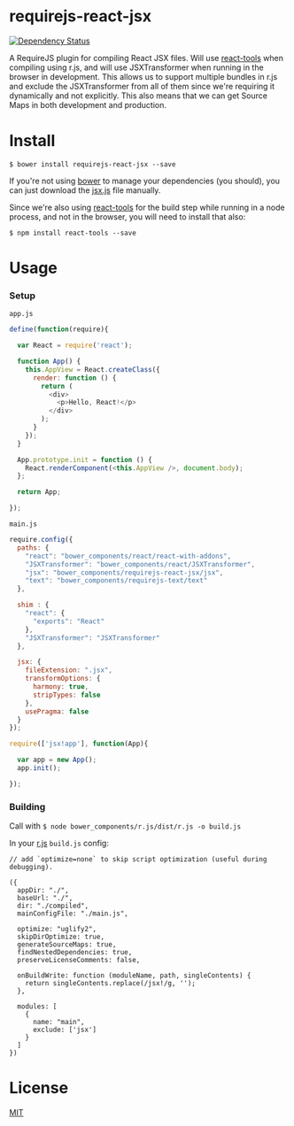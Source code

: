# requirejs-react-jsx

[![Dependency Status](http://img.shields.io/gemnasium/podio/requirejs-react-jsx.svg?style=flat-square)](https://gemnasium.com/podio/requirejs-react-jsx)

A RequireJS plugin for compiling React JSX files. Will use [react-tools](https://www.npmjs.org/package/react-tools) when compiling using r.js, and will use JSXTransformer when running in the browser in development. This allows us to support multiple bundles in r.js and exclude the JSXTransformer from all of them since we're requiring it dynamically and not explicitly. This also means that we can get Source Maps in both development and production.

# Install

`$ bower install requirejs-react-jsx --save`

If you're not using [bower](http://bower.io/search/) to manage your dependencies (you should), you can just download the [jsx.js](jsx.js) file manually.

Since we're also using [react-tools](https://www.npmjs.org/package/react-tools) for the build step while running in a node process, and not in the browser, you will need to install that also:

 `$ npm install react-tools --save`

# Usage

### Setup

`app.js`

```js
define(function(require){

  var React = require('react');

  function App() {
    this.AppView = React.createClass({
      render: function () {
        return (
          <div>
            <p>Hello, React!</p>
          </div>
        );
      }
    });
  }

  App.prototype.init = function () {
    React.renderComponent(<this.AppView />, document.body);
  };

  return App;

});
```

`main.js`

```js
require.config({
  paths: {
    "react": "bower_components/react/react-with-addons",
    "JSXTransformer": "bower_components/react/JSXTransformer",
    "jsx": "bower_components/requirejs-react-jsx/jsx",
    "text": "bower_components/requirejs-text/text"
  },

  shim : {
    "react": {
      "exports": "React"
    },
    "JSXTransformer": "JSXTransformer"
  },

  jsx: {
    fileExtension: ".jsx",
    transformOptions: {
      harmony: true,
      stripTypes: false
    },
    usePragma: false
  }
});

require(['jsx!app'], function(App){

  var app = new App();
  app.init();

});
```

### Building

Call with `$ node bower_components/r.js/dist/r.js -o build.js`

In your [r.js](https://github.com/jrburke/r.js/) `build.js` config:

```
// add `optimize=none` to skip script optimization (useful during debugging).

({
  appDir: "./",
  baseUrl: "./",
  dir: "./compiled",
  mainConfigFile: "./main.js",

  optimize: "uglify2",
  skipDirOptimize: true,
  generateSourceMaps: true,
  findNestedDependencies: true,
  preserveLicenseComments: false,

  onBuildWrite: function (moduleName, path, singleContents) {
    return singleContents.replace(/jsx!/g, '');
  },

  modules: [
    {
      name: "main",
      exclude: ['jsx']
    }
  ]
})
```

# License

[MIT](LICENSE)
